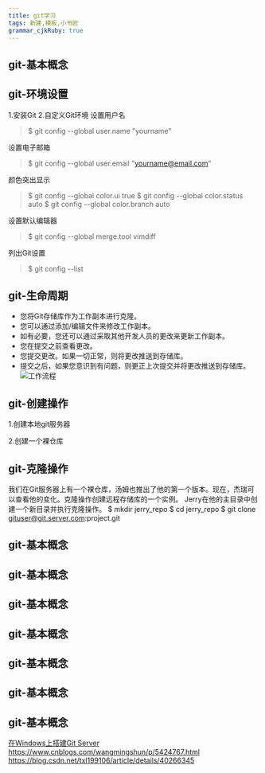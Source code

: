```yaml
---
title: git学习
tags: 新建,模板,小书匠
grammar_cjkRuby: true
---
```


## git-基本概念

## git-环境设置
1.安装Git
2.自定义Git环境
设置用户名
>$ git config --global user.name "yourname"

设置电子邮箱
>$ git config --global user.email "yourname@email.com"

颜色突出显示
>$ git config --global color.ui true
$ git config --global color.status auto
$ git config --global color.branch auto

设置默认编辑器
>$ git config --global merge.tool vimdiff

列出Git设置
>$ git config --list

## git-生命周期

 - 您将Git存储库作为工作副本进行克隆。
 - 您可以通过添加/编辑文件来修改工作副本。
 - 如有必要，您还可以通过采取其他开发人员的更改来更新工作副本。
 - 您在提交之前查看更改。
 - 您提交更改。如果一切正常，则将更改推送到存储库。
 - 提交之后，如果您意识到有问题，则更正上次提交并将更改推送到存储库。
![工作流程][1]
## git-创建操作
1.创建本地git服务器

2.创建一个裸仓库
## git-克隆操作
我们在Git服务器上有一个裸仓库，汤姆也推出了他的第一个版本。现在，杰瑞可以查看他的变化。克隆操作创建远程存储库的一个实例。
Jerry在他的主目录中创建一个新目录并执行克隆操作。
$ mkdir jerry_repo
$ cd jerry_repo
$ git clone gituser@git.server.com:project.git

## git-基本概念
## git-基本概念
## git-基本概念
## git-基本概念
## git-基本概念
## git-基本概念
## git-基本概念




[在Windows上搭建Git Server](https://www.cnblogs.com/sumuncle/p/6362697.html)
https://www.cnblogs.com/wangmingshun/p/5424767.html
https://blog.csdn.net/txl199106/article/details/40266345


  [1]: http://owx51rlyb.bkt.clouddn.com/%E5%B0%8F%E4%B9%A6%E5%8C%A0/1522377453975.jpg